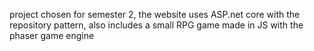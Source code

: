 project chosen for semester 2, the website uses ASP.net core with the repository pattern, also includes a small RPG game made in JS with the phaser game engine
